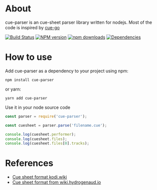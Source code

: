 About
=======
cue-parser is an cue-sheet parser library written for nodejs.
Most of the code is inspired by [cue-go](https://github.com/vchimishuk/cue-go)

[![Build Status](https://travis-ci.org/justlaputa/cue-parser.png)](https://travis-ci.org/justlaputa/cue-parser)
[![NPM version](https://img.shields.io/npm/v/cue-parser.svg)](https://npmjs.org/package/cue-parser)
[![npm downloads](http://img.shields.io/npm/dm/cue-parser.svg)](https://npmcharts.com/compare/cue-parser,cuefileparser,cue-parser-plus?start=1500&interval=30)
[![Dependencies](https://david-dm.org/justlaputa/cue-parser.svg)](https://david-dm.org/justlaputa/cue-parser)

How to use
=======
Add cue-parser as a dependency to your project using npm:

```shell
npm install cue-parser
```

or yarn:

```shell
yarn add cue-parser
```

Use it in your node source code

```javascript
const parser = require('cue-parser');

const cuesheet = parser.parse('filename.cue');

console.log(cuesheet.performer);
console.log(cuesheet.files);
console.log(cuesheet.files[0].tracks);
```

References
==========

- [Cue sheet format kodi.wiki](http://kodi.wiki/view/Cue_sheets)
- [Cue sheet format from wiki.hydrogenaud.io](http://wiki.hydrogenaud.io/index.php?title=Cue_sheet)
